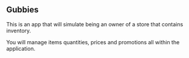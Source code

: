 ## Gubbies

This is an app that will simulate being an owner of a store that contains inventory.

You will manage items quantities, prices and promotions all within the application.
